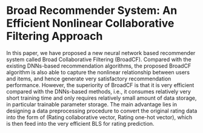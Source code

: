 # Broad Recommender System: An Efficient Nonlinear Collaborative Filtering Approach
In this paper, we have proposed a new neural network based recommender system called Broad Collaborative Filtering (BroadCF). Compared with the existing DNNs-based recommendation algorithms, the proposed BroadCF algorithm is also able to capture the nonlinear relationship between users and items, and hence generate very satisfactory recommendation performance. However, the superiority of BroadCF is that it is very efficient compared with the DNNs-based methods, i.e., it consumes relatively very short training time and only requires relatively small amount of data storage, in particular trainable parameter storage. The main advantage lies in designing a data preprocessing procedure to convert the original rating data into the form of (Rating collaborative vector, Rating one-hot vector), which is then feed into the very efficient BLS for rating prediction. 
